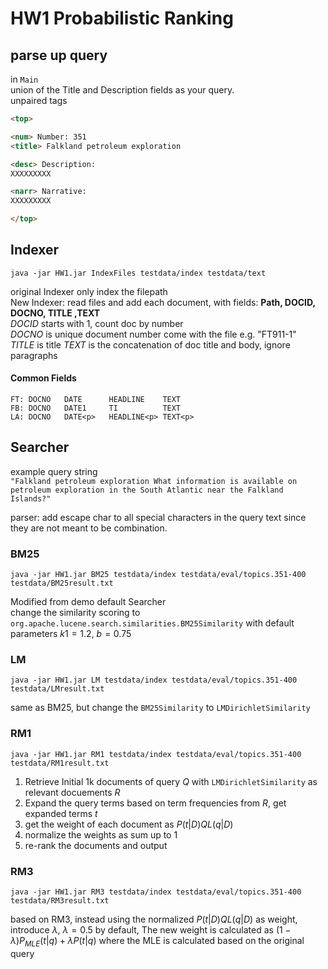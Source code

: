 # HW1 Probabilistic Ranking

## parse up query
in `Main`  
union of the Title and Description fields as your query.  
unpaired tags  
```html
<top>

<num> Number: 351 
<title> Falkland petroleum exploration 

<desc> Description: 
XXXXXXXXX

<narr> Narrative: 
XXXXXXXXX

</top>
```
## Indexer
```shell
java -jar HW1.jar IndexFiles testdata/index testdata/text
```

original Indexer only index the filepath  
New Indexer: read files and add each document,
with fields: **Path, DOCID, DOCNO, TITLE ,TEXT**  
*DOCID* starts with 1, count doc by number  
*DOCNO* is unique document number come with the file e.g. "FT911-1"  
*TITLE* is title
*TEXT* is the concatenation of doc title and body, ignore paragraphs

#### Common Fields
```
FT: DOCNO   DATE      HEADLINE    TEXT
FB: DOCNO   DATE1     TI          TEXT
LA: DOCNO   DATE<p>   HEADLINE<p> TEXT<p> 
```

## Searcher

example query string  
`"Falkland petroleum exploration What information is available on petroleum exploration in the South Atlantic near the Falkland Islands?"`

parser: add escape char to all special characters in the query text
since they are not meant to be combination.
### BM25
```shell
java -jar HW1.jar BM25 testdata/index testdata/eval/topics.351-400 testdata/BM25result.txt
```
Modified from demo default Searcher  
change the similarity scoring to `org.apache.lucene.search.similarities.BM25Similarity`
with default parameters $k1=1.2$, $b=0.75$

### LM
```shell
java -jar HW1.jar LM testdata/index testdata/eval/topics.351-400 testdata/LMresult.txt
```
same as BM25, but change the `BM25Similarity` to `LMDirichletSimilarity`

### RM1
```shell
java -jar HW1.jar RM1 testdata/index testdata/eval/topics.351-400 testdata/RM1result.txt
```
1. Retrieve Initial 1k documents of query $Q$ with `LMDirichletSimilarity` as relevant docuements $R$
2. Expand the query terms based on term frequencies from $R$, get expanded terms $t$
3. get the weight of each document as $P(t|D)QL(q|D)$
4. normalize the weights as sum up to 1
5. re-rank the documents and output

### RM3
```shell
java -jar HW1.jar RM3 testdata/index testdata/eval/topics.351-400 testdata/RM3result.txt
```
based on RM3, instead using the normalized $P(t|D)QL(q|D)$ as weight, introduce $\lambda$,
$\lambda=0.5$ by default, 
The new weight is calculated as $(1-\lambda)P_{MLE}(t|q) + \lambda P(t|q)$ 
where the MLE is calculated based on the original query